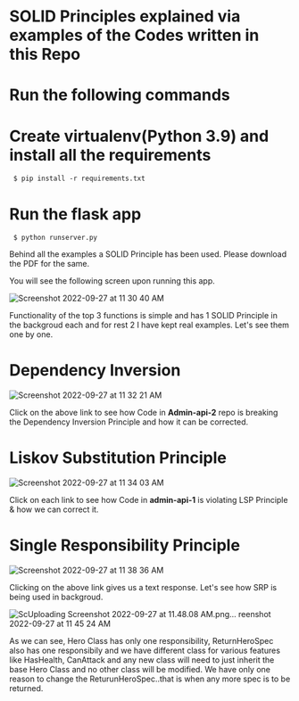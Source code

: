 # SOLID Principles explained via examples of the Codes written in this Repo

# Run the following commands
# Create virtualenv(Python 3.9) and install all the requirements
<code> $ pip install -r requirements.txt </code>
# Run the flask app
<code> $ python runserver.py </code>

Behind all the examples a SOLID Principle has been used. 
Please download the PDF for the same.

You will see the following screen upon running this app.

![Screenshot 2022-09-27 at 11 30 40 AM](https://user-images.githubusercontent.com/68590761/192445138-823d323d-1433-41df-852e-237739014315.png)

Functionality of the top 3 functions is simple and has 1 SOLID Principle in the backgroud each and for rest 2 I have kept real examples. Let's see them one by one.

# Dependency Inversion
![Screenshot 2022-09-27 at 11 32 21 AM](https://user-images.githubusercontent.com/68590761/192445388-51921539-f31a-4b48-b93e-d5708410ca02.png)

Click on the above link to see how Code in **Admin-api-2** repo is breaking the Dependency Inversion Principle and how it can be corrected.

# Liskov Substitution Principle
![Screenshot 2022-09-27 at 11 34 03 AM](https://user-images.githubusercontent.com/68590761/192445661-e2f35196-50f7-4a6a-8721-78ede2218ad0.png)

Click on each link to see how Code in **admin-api-1** is violating LSP Principle & how we can correct it.

# Single Responsibility Principle
![Screenshot 2022-09-27 at 11 38 36 AM](https://user-images.githubusercontent.com/68590761/192446268-de740ca2-fbd3-4676-bb62-2b61c5f6d4b0.png)

Clicking on the above link gives us a text response.
Let's see how SRP is being used in backgroud.

![Sc![Uploading Screenshot 2022-09-27 at 11.48.08 AM.png…]()
reenshot 2022-09-27 at 11 45 24 AM](https://user-images.githubusercontent.com/68590761/192447361-2e103002-a0b2-4f6d-a575-5652df9b90a4.png)

As we can see, Hero Class has only one responsibility, ReturnHeroSpec also has one responsibily and we have different class for various features like HasHealth, CanAttack and any new class will need to just inherit the base Hero Class and no other class will be modified.
We have only one reason to change the ReturunHeroSpec..that is when any more spec is to be returned.
